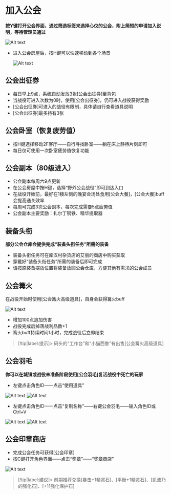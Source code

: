# 加入公会 <!-- {docsify-ignore-all} -->
**按Y键打开公会界面，通过筛选标签来选择心仪的公会，附上简短的申请加入说明，等待管理员通过**

![Alt text](/image/image-8.png ':size=50%')

-   进入公会房屋后，按H键可以快速移动到各个场景

    ![Alt text](/image/image-9.png ':size=20%')

## 公会出征券 
-   每日早上9点，系统自动发放3张[公会出征券]至背包
-   当战役可进入次数为0时，使用[公会出征券]，仍可进入战役获得奖励
-   [公会出征券]可进入的战役有限制，具体请自行查看道具说明
-   [公会出征券]最多持有3张

## 公会卧室（恢复疲劳值）
-   按H键选择移动2F客厅——自行寻找卧室——躺在床上静待片刻即可
-   每日仅可使用一次卧室疲劳值恢复功能

## 公会副本（80级进入） 
-   公会副本每周六9点更新
-   在公会房屋中按H键，选择“野外公会战役”即可到达入口
-   在战役开始前，最好在1楼左侧的晚宴会场处食用[公会大餐]，[公会大餐]buff会提高通关效率
-   每周可完成3次公会副本，每次完成需要5点疲劳值
-   公会副本主要奖励：扎尔丁钢铁、精华提取器

## 装备头衔
**部分公会仓库会提供完成“装备头衔任务”所需的装备**
-   装备头衔任务可在库汉村杂货店的艾丽的商店中购买获取
-   穿戴好“装备头衔任务”所需的装备后即可完成
-   请按原装备摆放位置将装备放回公会仓库，方便其他有需求的公会成员

## 公会篝火
在战役开始时使用[公会篝火高级道具]，自身会获得篝火buff

![Alt text](/image/image-6.png)
-   增加100点追加伤害
-   战役完成后掉落战利品数+1
-   篝火buff持续时间1小时，完成战役后立即结束

> [!tip|label:提示]> 码头的“工作台”和“小猫西鲁”有出售[公会篝火高级道具]


## 公会羽毛
**你可以在城镇或战役未准备阶段使用[公会羽毛]复活战役中死亡的玩家**
-  左键点击角色ID——点击“使用道具”

![Alt text](/image/image-1.png)    ![Alt text](/image/image-4.png ':size=15%')

-  左键点击角色ID——点击“复制名称”——右键公会羽毛——输入角色ID或Ctrl+V


![Alt text](/image/image-3.png)    ![Alt text](/image/image-2.png)

## 公会印章商店
-  完成公会任务可获得[公会印章]
-  按C键打开角色界面——点击“奖章”——“奖章商店”

![Alt text](/image/image-7.png ':size=50%')

> [!tip|label:建议]> 前期推荐兑换[暴击+1精灵石]、[平衡+1精灵石]、[凯波乃的强化石]、[+11强化保护石]

